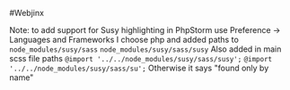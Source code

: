 #Webjinx

Note: to add support for Susy highlighting in PhpStorm use 
Preference -> Languages and Frameworks
I choose php and added paths to 
`node_modules/susy/sass`
`node_modules/susy/sass/susy`
Also added in main scss file paths
`@import '../../node_modules/susy/sass/susy';`
`@import '../../node_modules/susy/sass/su';`
Otherwise it says "found only by name"